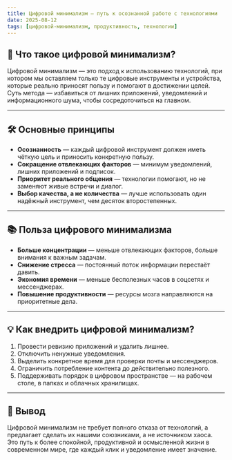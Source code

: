 ```yaml
---
title: Цифровой минимализм — путь к осознанной работе с технологиями
date: 2025-08-12
tags: [цифровой-минимализм, продуктивность, технологии]
---
```


## 📌 Что такое цифровой минимализм?

Цифровой минимализм — это подход к использованию технологий, при котором мы оставляем только те цифровые инструменты и устройства, которые реально приносят пользу и помогают в достижении целей.  
Суть метода — избавиться от лишних приложений, уведомлений и информационного шума, чтобы сосредоточиться на главном.

---

## 🛠 Основные принципы

- **Осознанность** — каждый цифровой инструмент должен иметь чёткую цель и приносить конкретную пользу.  
- **Сокращение отвлекающих факторов** — минимум уведомлений, лишних приложений и подписок.  
- **Приоритет реального общения** — технологии помогают, но не заменяют живые встречи и диалог.  
- **Выбор качества, а не количества** — лучше использовать один надёжный инструмент, чем десяток второстепенных.

---

## 📚 Польза цифрового минимализма

- **Больше концентрации** — меньше отвлекающих факторов, больше внимания к важным задачам.  
- **Снижение стресса** — постоянный поток информации перестаёт давить.  
- **Экономия времени** — меньше бесполезных часов в соцсетях и мессенджерах.  
- **Повышение продуктивности** — ресурсы мозга направляются на приоритетные дела.

---

## 💡 Как внедрить цифровой минимализм?

1. Провести ревизию приложений и удалить лишнее.  
2. Отключить ненужные уведомления.  
3. Выделить конкретное время для проверки почты и мессенджеров.  
4. Ограничить потребление контента до действительно полезного.  
5. Поддерживать порядок в цифровом пространстве — на рабочем столе, в папках и облачных хранилищах.

---

## 🚀 Вывод

Цифровой минимализм не требует полного отказа от технологий, а предлагает сделать их нашими союзниками, а не источником хаоса.  
Это путь к более спокойной, продуктивной и осмысленной жизни в современном мире, где каждый клик и уведомление имеет значение.

